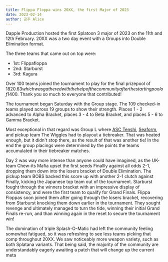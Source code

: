 ```yaml
---
title: Flippa Floppa wins 20XX, the first Major of 2023
date: 2023-02-14
author: 공주 Alice
---
```


Dapple Production hosted the first Splatoon 3 major of 2023 on the 11th and 12th February. 20XX was a two day event with a Groups into Double Elimination format.

The three teams that came out on top were:

- 1st: Flippafloppa
- 2nd: Starburst
- 3rd: Kagura

Over 100 teams joined the tournament to play for the final prizepool of $1820.63 which was gathered with the help of the community after the starting pool of 1400$. Thank you so much to everyone that contributed!

The tournament began Saturday with the Group stage. The 109 checked-in teams played across 19 groups to show their strength. Places 1 - 2 advanced to Alpha Bracket, places 3 - 4 to Beta Bracket, and places 5 - 6 to Gamma Bracket.

Most exceptional in that regard was Group L where [ASC Tenshi](https://sendou.ink/t/asc-tenshi), [Seaform](https://sendou.ink/t/seafoam), and pickup team The Wiggles had to playout a tiebreaker. That was heated enough, but it didn't stop there, as the result of that was another tie! In the end the group placings were determined by the points the teams accumulated in their tiebreaker matches.

Day 2 was way more intense than anyone could have imagined, as the UK-team Chew-its Mafia upset the first seeds Finallly against all odds 2-1, dropping them down into the losers bracket of Double Elimination. The pickup team BOBS backed this score up with another 2-1 clutch against Finally, kicking the Japanese top team out of the tournament.
Starburst fought through the winners bracket with an impressive display of consistency, and were the first team to qualify for Grand Finals. Flippa Floppas soon joined them after going through the losers bracket, recovering from Starburst knocking them down earlier in the tournament. They sought revenge and ultimately managed to turn the tide, winning their initial Grand Finals re-run, and than winning again in the reset to secure the tournament win!

The domination of triple Splash-O-Matic had left the community feeling somewhat fatigued, so it was refreshing to see less teams picking that comp throughout 20XX. We saw noticeably more weapon variety, such as both Splatana variants. That being said, the majority of the community are understandably eagerly awaiting a patch that will change up the current meta
